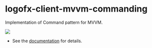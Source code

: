 # logofx-client-mvvm-commanding
Implementation of Command pattern for MVVM.

<img src=https://ci.appveyor.com/api/projects/status/github/logofx/logofx-client-mvvm-commanding>

- See the [documentation](https://github.com/LogoFX/logofx-client-mvvm-commanding/wiki) for details.
